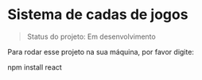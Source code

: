 # Sistema de cadas de jogos 
  
  > Status do projeto: Em desenvolvimento
  
  Para rodar esse projeto na sua máquina, por favor digite:
  
  
  npm install react
  
  
